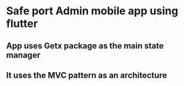 # Safe port Admin mobile app using flutter

## App uses Getx package as the main state manager

## It uses the MVC pattern as an architecture
